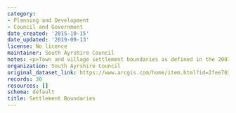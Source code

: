 ```yaml
---
category:
- Planning and Development
- Council and Government
date_created: '2015-10-15'
date_updated: '2019-09-13'
license: No licence
maintainer: South Ayrshire Council
notes: <p>Town and village settlement boundaries as defined in the 2007 LDP</p>
organization: South Ayrshire Council
original_dataset_link: https://www.arcgis.com/home/item.html?id=2fee7037164841e4b4325cccaef39f45
records: 30
resources: []
schema: default
title: Settlement Boundaries
---
```

